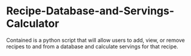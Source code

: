 # Recipe-Database-and-Servings-Calculator
Contained is a python script that will allow users to add, view, or remove recipes to and from a database and calculate servings for that recipe.
